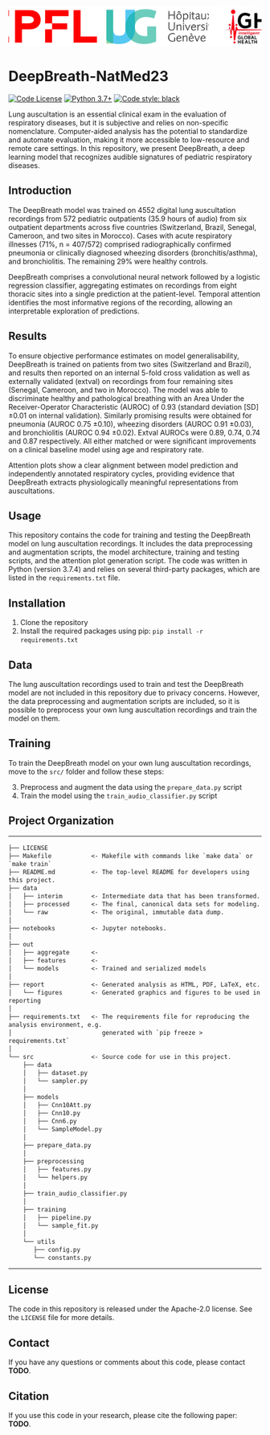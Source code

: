 <p align="center" style="display:flex; justify-content:space-between; width:100%;">
    <a href="https://www.epfl.ch"><img src="assets/epfl_logo.png" alt="EPFL" style="height:80px; object-fit:cover;"></a>
    <a href="https://www.hug.ch/"><img src="assets/hug_logo.png" alt="HUG" style="height:80px; object-fit:cover;"></a>
    <a href="https://www.epfl.ch/labs/mlo/igh-intelligent-global-health/"><img src="assets/igh_logo.png" alt="iGH" style="height:80px; object-fit:cover;"></a>
</p>


DeepBreath-NatMed23
==============================

[![Code License](https://img.shields.io/badge/Code%20License-Apache_2.0-green.svg)](https://github.com/epfl-iglobalhealth/DeepBreath-NatMed23/blob/main/LICENSE)
[![Python 3.7+](https://img.shields.io/badge/python-3.7+-blue.svg)](https://www.python.org/downloads/release/python-370/)
[![Code style: black](https://img.shields.io/badge/code%20style-black-000000.svg)](https://github.com/psf/black)


Lung auscultation is an essential clinical exam in the evaluation of respiratory diseases, but it is subjective and relies on non-specific nomenclature. Computer-aided analysis has the potential to standardize and automate evaluation, making it more accessible to low-resource and remote care settings. In this repository, we present DeepBreath, a deep learning model that recognizes audible signatures of pediatric respiratory diseases.

## Introduction

The DeepBreath model was trained on 4552 digital lung auscultation recordings from 572 pediatric outpatients (35.9 hours of audio) from six outpatient departments across five countries (Switzerland, Brazil, Senegal, Cameroon, and two sites in Morocco). Cases with acute respiratory illnesses (71%, n = 407/572) comprised radiographically confirmed pneumonia or clinically diagnosed wheezing disorders (bronchitis/asthma), and bronchiolitis. The remaining 29% were healthy controls.

DeepBreath comprises a convolutional neural network followed by a logistic regression classifier, aggregating estimates on recordings from eight thoracic sites into a single prediction at the patient-level. Temporal attention identifies the most informative regions of the recording, allowing an interpretable exploration of predictions.

## Results

To ensure objective performance estimates on model generalisability, DeepBreath is trained on patients from two sites (Switzerland and Brazil), and results then reported on an internal 5-fold cross validation as well as externally validated (extval) on recordings from four remaining sites (Senegal, Cameroon, and two in Morocco). The model was able to discriminate healthy and pathological breathing with an Area Under the Receiver-Operator Characteristic (AUROC) of 0.93 (standard deviation [SD] ±0.01 on internal validation). Similarly promising results were obtained for pneumonia (AUROC 0.75 ±0.10), wheezing disorders (AUROC 0.91 ±0.03), and bronchiolitis (AUROC 0.94 ±0.02). Extval AUROCs were 0.89, 0.74, 0.74 and 0.87 respectively. All either matched or were significant improvements on a clinical baseline model using age and respiratory rate.

Attention plots show a clear alignment between model prediction and independently annotated respiratory cycles, providing evidence that DeepBreath extracts physiologically meaningful representations from auscultations.

## Usage

This repository contains the code for training and testing the DeepBreath model on lung auscultation recordings. It includes the data preprocessing and augmentation scripts, the model architecture, training and testing scripts, and the attention plot generation script. The code was written in Python (version 3.7.4) and relies on several third-party packages, which are listed in the `requirements.txt` file.

## Installation

   1. Clone the repository
   2. Install the required packages using pip: `pip install -r requirements.txt`

## Data

The lung auscultation recordings used to train and test the DeepBreath model are not included in this repository due to privacy concerns. However, the data preprocessing and augmentation scripts are included, so it is possible to preprocess your own lung auscultation recordings and train the model on them.

## Training

To train the DeepBreath model on your own lung auscultation recordings, move to the `src/` folder and follow these steps:

   3. Preprocess and augment the data using the `prepare_data.py` script
   4. Train the model using the `train_audio_classifier.py` script

## Project Organization
------------

    ├── LICENSE
    ├── Makefile           <- Makefile with commands like `make data` or `make train`
    ├── README.md          <- The top-level README for developers using this project.
    ├── data
    │   ├── interim        <- Intermediate data that has been transformed.
    │   ├── processed      <- The final, canonical data sets for modeling.
    │   └── raw            <- The original, immutable data dump.
    │
    ├── notebooks          <- Jupyter notebooks.
    │
    ├── out                
    │   ├── aggregate      <- 
    │   ├── features       <- 
    │   └── models         <- Trained and serialized models
    │
    ├── report             <- Generated analysis as HTML, PDF, LaTeX, etc.
    │   └── figures        <- Generated graphics and figures to be used in reporting
    │
    ├── requirements.txt   <- The requirements file for reproducing the analysis environment, e.g.
    │                         generated with `pip freeze > requirements.txt`
    │
    └── src                <- Source code for use in this project.
        ├── data
        │   ├── dataset.py
        │   └── sampler.py
        │
        ├── models
        │   ├── Cnn10Att.py
        │   ├── Cnn10.py
        │   ├── Cnn6.py
        │   └── SampleModel.py
        │
        ├── prepare_data.py
        │
        ├── preprocessing
        │   ├── features.py
        │   └── helpers.py
        │
        ├── train_audio_classifier.py
        │
        ├── training
        │   ├── pipeline.py
        │   └── sample_fit.py
        │
        └── utils
           ├── config.py
           └── constants.py
--------

## License

The code in this repository is released under the Apache-2.0 license. See the `LICENSE` file for more details.

## Contact

If you have any questions or comments about this code, please contact **TODO**.

## Citation

If you use this code in your research, please cite the following paper: **TODO**.
